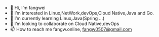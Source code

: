 - 👋 Hi, I’m fangwei
- 👀 I’m interested in Linux,NetWork,devOps,Cloud Native,Java and Go.
- 🌱 I’m currently learning Linux,Java(Spring ...)
- 💞️ I’m looking to collaborate on Cloud Native,devOps
- 📫 How to reach me fangw.online, fangw0507@gmail.com

<!---
fangw1/fangw1 is a ✨ special ✨ repository because its `README.md` (this file) appears on your GitHub profile.
You can click the Preview link to take a look at your changes.
--->
